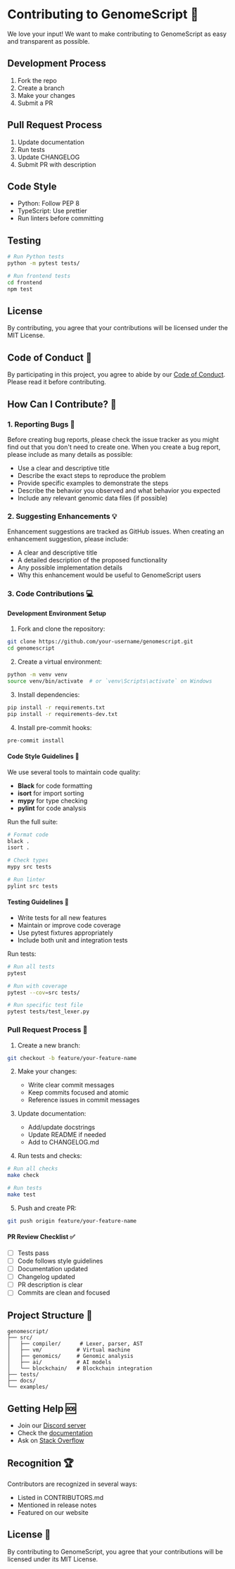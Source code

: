 # Contributing to GenomeScript 🧬

We love your input! We want to make contributing to GenomeScript as easy and transparent as possible.

## Development Process
1. Fork the repo
2. Create a branch
3. Make your changes
4. Submit a PR

## Pull Request Process
1. Update documentation
2. Run tests
3. Update CHANGELOG
4. Submit PR with description

## Code Style
- Python: Follow PEP 8
- TypeScript: Use prettier
- Run linters before committing

## Testing
```bash
# Run Python tests
python -m pytest tests/

# Run frontend tests
cd frontend
npm test
```

## License
By contributing, you agree that your contributions will be licensed under the MIT License.

## Code of Conduct 📜

By participating in this project, you agree to abide by our [Code of Conduct](CODE_OF_CONDUCT.md). Please read it before contributing.

## How Can I Contribute? 🤝

### 1. Reporting Bugs 🐛

Before creating bug reports, please check the issue tracker as you might find out that you don't need to create one. When you create a bug report, please include as many details as possible:

- Use a clear and descriptive title
- Describe the exact steps to reproduce the problem
- Provide specific examples to demonstrate the steps
- Describe the behavior you observed and what behavior you expected
- Include any relevant genomic data files (if possible)

### 2. Suggesting Enhancements 💡

Enhancement suggestions are tracked as GitHub issues. When creating an enhancement suggestion, please include:

- A clear and descriptive title
- A detailed description of the proposed functionality
- Any possible implementation details
- Why this enhancement would be useful to GenomeScript users

### 3. Code Contributions 💻

#### Development Environment Setup

1. Fork and clone the repository:
```bash
git clone https://github.com/your-username/genomescript.git
cd genomescript
```

2. Create a virtual environment:
```bash
python -m venv venv
source venv/bin/activate  # or `venv\Scripts\activate` on Windows
```

3. Install dependencies:
```bash
pip install -r requirements.txt
pip install -r requirements-dev.txt
```

4. Install pre-commit hooks:
```bash
pre-commit install
```

#### Code Style Guidelines 📝

We use several tools to maintain code quality:

- **Black** for code formatting
- **isort** for import sorting
- **mypy** for type checking
- **pylint** for code analysis

Run the full suite:
```bash
# Format code
black .
isort .

# Check types
mypy src tests

# Run linter
pylint src tests
```

#### Testing Guidelines 🧪

- Write tests for all new features
- Maintain or improve code coverage
- Use pytest fixtures appropriately
- Include both unit and integration tests

Run tests:
```bash
# Run all tests
pytest

# Run with coverage
pytest --cov=src tests/

# Run specific test file
pytest tests/test_lexer.py
```

### Pull Request Process 🔄

1. Create a new branch:
```bash
git checkout -b feature/your-feature-name
```

2. Make your changes:
   - Write clear commit messages
   - Keep commits focused and atomic
   - Reference issues in commit messages

3. Update documentation:
   - Add/update docstrings
   - Update README if needed
   - Add to CHANGELOG.md

4. Run tests and checks:
```bash
# Run all checks
make check

# Run tests
make test
```

5. Push and create PR:
```bash
git push origin feature/your-feature-name
```

#### PR Review Checklist ✅

- [ ] Tests pass
- [ ] Code follows style guidelines
- [ ] Documentation updated
- [ ] Changelog updated
- [ ] PR description is clear
- [ ] Commits are clean and focused

## Project Structure 📁

```
genomescript/
├── src/
│   ├── compiler/      # Lexer, parser, AST
│   ├── vm/           # Virtual machine
│   ├── genomics/     # Genomic analysis
│   ├── ai/           # AI models
│   └── blockchain/   # Blockchain integration
├── tests/
├── docs/
└── examples/
```

## Getting Help 🆘

- Join our [Discord server](https://discord.gg/genomescript)
- Check the [documentation](https://docs.genomescript.org)
- Ask on [Stack Overflow](https://stackoverflow.com/questions/tagged/genomescript)

## Recognition 🏆

Contributors are recognized in several ways:
- Listed in CONTRIBUTORS.md
- Mentioned in release notes
- Featured on our website

## License 📄

By contributing to GenomeScript, you agree that your contributions will be licensed under its MIT License. 